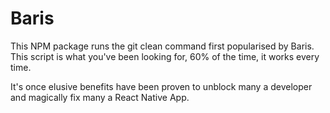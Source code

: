# Baris

This NPM package runs the git clean command first popularised by Baris. This script is what you've been looking for, 60% of the time, it works every time.

It's once elusive benefits have been proven to unblock many a developer and magically fix many a React Native App.